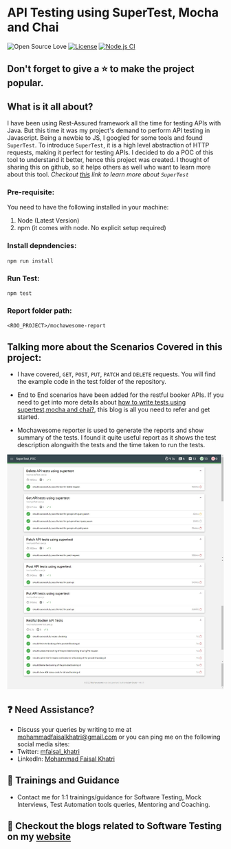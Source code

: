 # API Testing using SuperTest, Mocha and Chai

![Open Source Love](https://badges.frapsoft.com/os/v1/open-source.svg?v=103)
[![License](https://img.shields.io/badge/License-Apache%202.0-blue.svg)](https://opensource.org/licenses/Apache-2.0)
[![Node.js CI](https://github.com/mfaisalkhatri/SuperTest_poc/actions/workflows/node.js.yml/badge.svg)](https://github.com/mfaisalkhatri/SuperTest_poc/actions/workflows/node.js.yml)

## Don't forget to give a :star: to make the project popular.

## What is it all about?

I have been using Rest-Assured framework all the time for testing APIs with Java. But this time it was my project's demand to perform API testing in Javascript.
Being a newbie to JS, I googled for some tools and found `SuperTest`.
To introduce `SuperTest`, it is a high level abstraction of HTTP requests, making it perfect for testing APIs.
I decided to do a POC of this tool to understand it better, hence this project was created.
I thought of sharing this on github, so it helps others as well who want to learn more about this tool.
_Checkout [this][] link to learn more about `SuperTest`_

### Pre-requisite:
You need to have the following installed in your machine:

1. Node (Latest Version)
2. npm (it comes with node. No explicit setup required)

### Install depndencies:
```
npm run install
```

### Run Test:
```
npm test
```

### Report folder path:
```
<ROO_PROJECT>/mochawesome-report
```

## Talking more about the Scenarios Covered in this project:

- I have covered, `GET`, `POST`, `PUT`, `PATCH` and `DELETE` requests. You will find the example code in the test folder of the repository.

- End to End scenarios have been added for the restful booker APIs. If you need to get into more details about [how to write tests using supertest,mocha and chai?][mediumblog], this blog is all you need to refer and get started.

- Mochawesome reporter is used to generate the reports and show summary of the tests. I found it quite useful report as it shows the test description alongwith the tests and the time taken to run the tests.

<img src="assets/mochawesome-report.png"/>

## :question: Need Assistance?

- Discuss your queries by writing to me at [mohammadfaisalkhatri@gmail.com][mail] or you can ping me on the following social media sites:
- Twitter: [mfaisal_khatri][twitter]
- LinkedIn: [Mohammad Faisal Khatri][linkedin]

## :rocket: Trainings and Guidance

- Contact me for 1:1 trainings/guidance for Software Testing, Mock Interviews, Test Automation tools queries, Mentoring and Coaching.

## :thought_balloon: Checkout the blogs related to Software Testing on my [website][]

[mail]: mohammadfaisalkhatri@gmail.com
[linkedin]: https://www.linkedin.com/in/faisalkhatri/
[twitter]: https://twitter.com/mfaisal_khatri
[this]: https://www.npmjs.com/package/supertest
[website]: https://mfaisalkhatri.github.io
[mediumblog]: https://medium.com/@iamfaisalkhatri/api-testing-using-supertest-ea37522fa329

